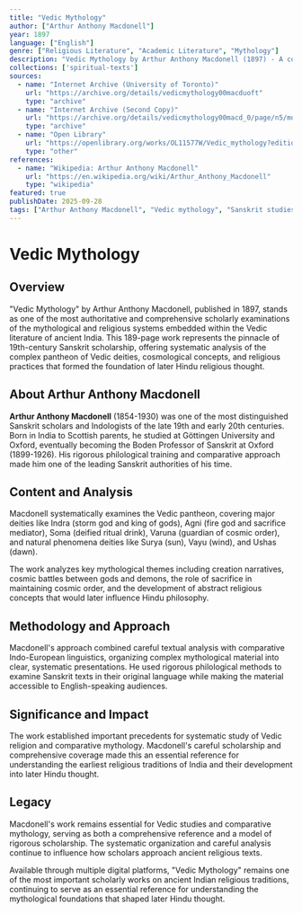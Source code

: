 ```yaml
---
title: "Vedic Mythology"
author: ["Arthur Anthony Macdonell"]
year: 1897
language: ["English"]
genre: ["Religious Literature", "Academic Literature", "Mythology"]
description: "Vedic Mythology by Arthur Anthony Macdonell (1897) - A comprehensive and scholarly examination of the mythological and religious systems found in the Vedic literature of ancient India. This seminal work by one of the foremost Sanskrit scholars provides systematic analysis of Vedic deities, cosmol..."
collections: ['spiritual-texts']
sources:
  - name: "Internet Archive (University of Toronto)"
    url: "https://archive.org/details/vedicmythology00macduoft"
    type: "archive"
  - name: "Internet Archive (Second Copy)"
    url: "https://archive.org/details/vedicmythology00macd_0/page/n5/mode/2up"
    type: "archive"
  - name: "Open Library"
    url: "https://openlibrary.org/works/OL11577W/Vedic_mythology?edition=key%3A/books/OL7021549M"
    type: "other"
references:
  - name: "Wikipedia: Arthur Anthony Macdonell"
    url: "https://en.wikipedia.org/wiki/Arthur_Anthony_Macdonell"
    type: "wikipedia"
featured: true
publishDate: 2025-09-28
tags: ["Arthur Anthony Macdonell", "Vedic mythology", "Sanskrit studies", "Hindu mythology", "Ancient Indian religion", "Vedic literature", "Religious studies", "Mythology", "Indology", "Comparative religion", "Vedic deities", "Ancient texts", "Academic scholarship", "Oriental studies"]
---
```


# Vedic Mythology

## Overview

"Vedic Mythology" by Arthur Anthony Macdonell, published in 1897, stands as one of the most authoritative and comprehensive scholarly examinations of the mythological and religious systems embedded within the Vedic literature of ancient India. This 189-page work represents the pinnacle of 19th-century Sanskrit scholarship, offering systematic analysis of the complex pantheon of Vedic deities, cosmological concepts, and religious practices that formed the foundation of later Hindu religious thought.

## About Arthur Anthony Macdonell

**Arthur Anthony Macdonell** (1854-1930) was one of the most distinguished Sanskrit scholars and Indologists of the late 19th and early 20th centuries. Born in India to Scottish parents, he studied at Göttingen University and Oxford, eventually becoming the Boden Professor of Sanskrit at Oxford (1899-1926). His rigorous philological training and comparative approach made him one of the leading Sanskrit authorities of his time.

## Content and Analysis

Macdonell systematically examines the Vedic pantheon, covering major deities like Indra (storm god and king of gods), Agni (fire god and sacrifice mediator), Soma (deified ritual drink), Varuna (guardian of cosmic order), and natural phenomena deities like Surya (sun), Vayu (wind), and Ushas (dawn).

The work analyzes key mythological themes including creation narratives, cosmic battles between gods and demons, the role of sacrifice in maintaining cosmic order, and the development of abstract religious concepts that would later influence Hindu philosophy.

## Methodology and Approach

Macdonell's approach combined careful textual analysis with comparative Indo-European linguistics, organizing complex mythological material into clear, systematic presentations. He used rigorous philological methods to examine Sanskrit texts in their original language while making the material accessible to English-speaking audiences.

## Significance and Impact

The work established important precedents for systematic study of Vedic religion and comparative mythology. Macdonell's careful scholarship and comprehensive coverage made this an essential reference for understanding the earliest religious traditions of India and their development into later Hindu thought.

## Legacy

Macdonell's work remains essential for Vedic studies and comparative mythology, serving as both a comprehensive reference and a model of rigorous scholarship. The systematic organization and careful analysis continue to influence how scholars approach ancient religious texts.

Available through multiple digital platforms, "Vedic Mythology" remains one of the most important scholarly works on ancient Indian religious traditions, continuing to serve as an essential reference for understanding the mythological foundations that shaped later Hindu thought.